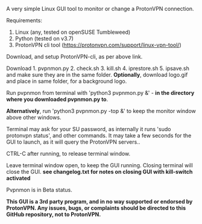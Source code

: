 A very simple Linux GUI tool to monitor or change a ProtonVPN connection.

Requirements:

1. Linux (any, tested on openSUSE Tumbleweed)
2. Python (tested on v3.7)
3. ProtonVPN cli tool (https://protonvpn.com/support/linux-vpn-tool/)

Download, and setup ProtonVPN-cli, as per above link. 

Download 	1.	pvpnmon.py
					2.	check.sh
					3.	kill.sh
					4.	iprestore.sh
					5.	ipsave.sh
	and make sure they are in the same folder. 
	**Optionally**, download logo.gif and place in same folder, for a background logo.

Run pvpnmon from terminal with 'python3 pvpnmon.py &'  -  **in the directory where you downloaded pvpnmon.py to**.

**Alternatively**, run 'python3 pvpnmon.py -top &' to keep the monitor window above other windows.

Terminal may ask for your SU password, as internally it runs 'sudo protonvpn status', and other commands.  It may take a few seconds for the GUI to launch, as it will query the ProtonVPN servers..

CTRL-C after running, to release terminal window.

Leave terminal window open, to keep the GUI running. Closing terminal will close the GUI. **see changelog.txt for notes on closing GUI with kill-switch activated**

Pvpnmon is in Beta status.

**This GUI is a 3rd party program, and in no way supported or endorsed by ProtonVPN.
Any issues, bugs, or complaints should be directed to this GitHub repository, not to ProtonVPN.**

